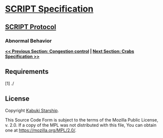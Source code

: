 # [SCRIPT Specification](../)

## [SCRIPT Protocol](./)

### Abnormal Behavior

**[<< Previous Section: Congestion control](CongestionControl.md) | [Next Section: Crabs Specification >>](./CrabsSpecification.md)**

## Requirements

[1] ./

## License

Copyright [Kabuki Starship](https://kabukistarship.com).

This Source Code Form is subject to the terms of the Mozilla Public License, v. 2.0. If a copy of the MPL was not distributed with this file, You can obtain one at <https://mozilla.org/MPL/2.0/>.
